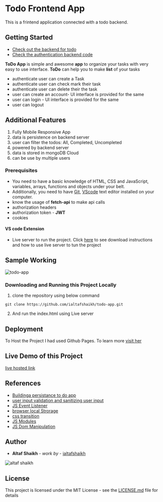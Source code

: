 
# Todo Frontend App

This is a frintend application connected with a todo backend.

## Getting Started

- [Check out the backend for todo](https://github.com/ialtafshaikh/todo-app-backend)
- [Check the authentication backend code](https://github.com/ialtafshaikh/authentication-backend)

**ToDo App** is simple and awesome **app** to organize your tasks with very easy to use interface. **ToDo** can help you to make **list** of your tasks

- authenticate user can create a Task 
- authenticate user can check mark their task
- authenticate user can delete their the task
- user can create an account- UI interface is provided for the same
- user can login - UI interface is provided for the same
- user can logout

## Additional Features

1. Fully Mobile Responsive App
2. data is persistence on backend server
3. user can filter the todos: All, Completed, Uncompleted
4. powered by backend server
5. data is stored in mongoDB Cloud
6. can be use by multiple users

### Prerequisites

- You need to have a basic knowledge of HTML, CSS and JavaScript, variables, arrays, functions and objects under your belt. 
- Additionally, you need to have [Git](https://gist.github.com/derhuerst/1b15ff4652a867391f03),   [VScode](https://code.visualstudio.com/download) text editor installed on your computer.
- know the usage of **fetch-api** to make api calls
- authorization headers
- authorization token - **JWT**
- cookies

#### VS code Extension
- Live server to run the project. Click [here](https://marketplace.visualstudio.com/items?itemName=ritwickdey.LiveServer#:~:text=Open%20a%20HTML%20file%20and,on%20Open%20with%20Live%20Server%20.&text=Open%20the%20Command%20Pallete%20by,Server%20to%20stop%20a%20server.) to see download instructions and how to use live server to tun the project

## Sample Working

![todo-app](https://github.com/ialtafshaikh/static-files/raw/master/gifs/todo-app-demo.gif)

### Downloading and Running this Project Locally
1. clone the repository using below command
```
git clone https://github.com/ialtafshaikh/todo-app.git
```
2. And run the index.html using Live server

## Deployment

To Host the Project I had used Github Pages. To learn more [visit her](https://towardsdatascience.com/how-to-create-a-free-github-pages-website-53743d7524e1)

## Live Demo of this Project

[live hosted link](https://ialtafshaikh.github.io/todo-app-frontend/)

## References
- [Buildinga persistance to do app](https://freshman.tech/todo-list)
- [user input validation and sanitizing user input](https://linguinecode.com/post/validate-sanitize-user-input-javascript)
- [JS Event Listener](https://developer.mozilla.org/en-US/docs/Web/API/EventListener)
- [browser local Strorage](https://developer.mozilla.org/en-US/docs/Web/API/Window/localStorage)
- [css transition](https://developer.mozilla.org/en-US/docs/Web/CSS/CSS_Transitions/Using_CSS_transitions)
- [JS Modules](https://developer.mozilla.org/en-US/docs/Web/JavaScript/Guide/Modules)
- [JS Dom Manipulation](https://developer.mozilla.org/en-US/docs/Learn/JavaScript/Client-side_web_APIs/Manipulating_documents)

## Author

* **Altaf Shaikh** - *work by* - [ialtafshaikh](https://github.com/ialtafshaikh)

![altaf shaikh](https://raw.githubusercontent.com/ialtafshaikh/static-files/master/coollogo_com-327551664.png)


## License

This project is licensed under the MIT License - see the [LICENSE.md](LICENSE.md) file for details
